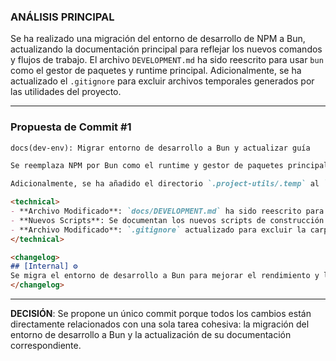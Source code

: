 ### **ANÁLISIS PRINCIPAL**

Se ha realizado una migración del entorno de desarrollo de NPM a Bun, actualizando la documentación principal para reflejar los nuevos comandos y flujos de trabajo. El archivo `DEVELOPMENT.md` ha sido reescrito para usar `bun` como el gestor de paquetes y runtime principal. Adicionalmente, se ha actualizado el `.gitignore` para excluir archivos temporales generados por las utilidades del proyecto.

---

### **Propuesta de Commit #1**

```markdown
docs(dev-env): Migrar entorno de desarrollo a Bun y actualizar guía

Se reemplaza NPM por Bun como el runtime y gestor de paquetes principal del proyecto para mejorar la velocidad y la eficiencia del desarrollo. La guía `DEVELOPMENT.md` ha sido actualizada exhaustivamente para reflejar este cambio, incluyendo nuevos comandos para instalación, construcción modular y ejecución.

Adicionalmente, se ha añadido el directorio `.project-utils/.temp` al `.gitignore` para evitar que los archivos temporales de análisis de la IA sean rastreados por Git.

<technical>
- **Archivo Modificado**: `docs/DEVELOPMENT.md` ha sido reescrito para usar `bun` en lugar de `npm`.
- **Nuevos Scripts**: Se documentan los nuevos scripts de construcción modular (`build:core`, `build:styling`, etc.).
- **Archivo Modificado**: `.gitignore` actualizado para excluir la carpeta `/project-utils/.temp`.
</technical>

<changelog>
## [Internal] ⚙️
Se migra el entorno de desarrollo a Bun para mejorar el rendimiento y la experiencia del desarrollador.
</changelog>
```

---

**DECISIÓN**: Se propone un único commit porque todos los cambios están directamente relacionados con una sola tarea cohesiva: la migración del entorno de desarrollo a Bun y la actualización de su documentación correspondiente.
